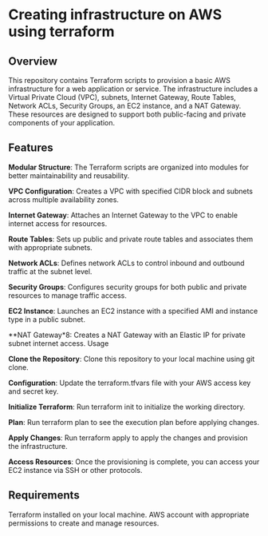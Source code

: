 # Creating infrastructure on AWS using terraform

## Overview

This repository contains Terraform scripts to provision a basic AWS infrastructure for a web application or service. The infrastructure includes a Virtual Private Cloud (VPC), subnets, Internet Gateway, Route Tables, Network ACLs, Security Groups, an EC2 instance, and a NAT Gateway. These resources are designed to support both public-facing and private components of your application.

## Features

**Modular Structure**: The Terraform scripts are organized into modules for better maintainability and reusability.

**VPC Configuration**: Creates a VPC with specified CIDR block and subnets across multiple availability zones.

**Internet Gateway**: Attaches an Internet Gateway to the VPC to enable internet access for resources.

**Route Tables**: Sets up public and private route tables and associates them with appropriate subnets.

**Network ACLs**: Defines network ACLs to control inbound and outbound traffic at the subnet level.

**Security Groups**: Configures security groups for both public and private resources to manage traffic access.

**EC2 Instance**: Launches an EC2 instance with a specified AMI and instance type in a public subnet.

**NAT Gateway*8: Creates a NAT Gateway with an Elastic IP for private subnet internet access.
Usage

**Clone the Repository**: Clone this repository to your local machine using git clone.

**Configuration**: Update the terraform.tfvars file with your AWS access key and secret key.

**Initialize Terraform**: Run terraform init to initialize the working directory.

**Plan**: Run terraform plan to see the execution plan before applying changes.

**Apply Changes**: Run terraform apply to apply the changes and provision the infrastructure.

**Access Resources**: Once the provisioning is complete, you can access your EC2 instance via SSH or other protocols.

## Requirements

Terraform installed on your local machine.
AWS account with appropriate permissions to create and manage resources.


